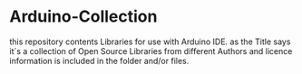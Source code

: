 # Arduino-Collection

this repository contents Libraries for use with Arduino IDE.
as the Title says it´s a collection of Open Source Libraries from
different Authors and licence information is included in the folder and/or files.
